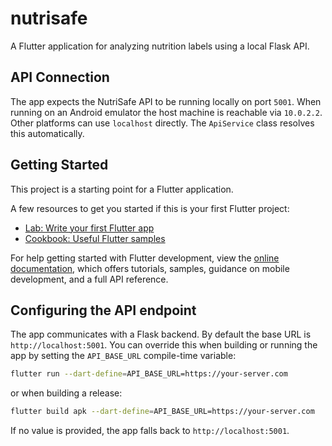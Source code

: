 # nutrisafe

A Flutter application for analyzing nutrition labels using a local Flask API.

## API Connection

The app expects the NutriSafe API to be running locally on port `5001`. When
running on an Android emulator the host machine is reachable via `10.0.2.2`.
Other platforms can use `localhost` directly. The `ApiService` class resolves
this automatically.

## Getting Started

This project is a starting point for a Flutter application.

A few resources to get you started if this is your first Flutter project:

- [Lab: Write your first Flutter app](https://docs.flutter.dev/get-started/codelab)
- [Cookbook: Useful Flutter samples](https://docs.flutter.dev/cookbook)

For help getting started with Flutter development, view the
[online documentation](https://docs.flutter.dev/), which offers tutorials,
samples, guidance on mobile development, and a full API reference.

## Configuring the API endpoint

The app communicates with a Flask backend. By default the base URL is
`http://localhost:5001`. You can override this when building or running the
app by setting the `API_BASE_URL` compile-time variable:

```bash
flutter run --dart-define=API_BASE_URL=https://your-server.com
```

or when building a release:

```bash
flutter build apk --dart-define=API_BASE_URL=https://your-server.com
```

If no value is provided, the app falls back to `http://localhost:5001`.
